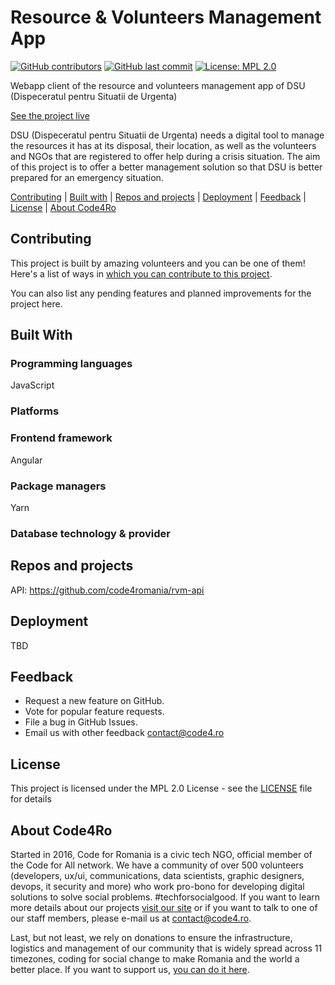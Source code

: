 # Resource & Volunteers Management App

[![GitHub contributors](https://img.shields.io/github/contributors/code4romania/templates-for-standard-project-md-files.svg?style=for-the-badge)](https://github.com/code4romania/templates-for-standard-project-md-files/graphs/contributors) [![GitHub last commit](https://img.shields.io/github/last-commit/code4romania/templates-for-standard-project-md-files.svg?style=for-the-badge)](https://github.com/code4romania/templates-for-standard-project-md-files/commits/master) [![License: MPL 2.0](https://img.shields.io/badge/license-MPL%202.0-brightgreen.svg?style=for-the-badge)](https://opensource.org/licenses/MPL-2.0)

Webapp client of the resource and volunteers management app of DSU (Dispeceratul pentru Situatii de Urgenta)

[See the project live](insert_link_here)

DSU (Dispeceratul pentru Situatii de Urgenta) needs a digital tool to manage the resources it has at its disposal, their location, as well as the volunteers and NGOs that are registered to offer help during a crisis situation. The aim of this project is to offer a better management solution so that DSU is better prepared for an emergency situation.


[Contributing](#contributing) | [Built with](#built-with) | [Repos and projects](#repos-and-projects) | [Deployment](#deployment) | [Feedback](#feedback) | [License](#license) | [About Code4Ro](#about-code4ro)

## Contributing

This project is built by amazing volunteers and you can be one of them! Here's a list of ways in [which you can contribute to this project](.github/CONTRIBUTING.MD).

You can also list any pending features and planned improvements for the project here.

## Built With

### Programming languages

JavaScript

### Platforms

### Frontend framework

Angular

### Package managers

Yarn

### Database technology & provider

## Repos and projects

API: https://github.com/code4romania/rvm-api

## Deployment

TBD

## Feedback

* Request a new feature on GitHub.
* Vote for popular feature requests.
* File a bug in GitHub Issues.
* Email us with other feedback contact@code4.ro

## License 

This project is licensed under the MPL 2.0 License - see the [LICENSE](LICENSE) file for details

## About Code4Ro

Started in 2016, Code for Romania is a civic tech NGO, official member of the Code for All network. We have a community of over 500 volunteers (developers, ux/ui, communications, data scientists, graphic designers, devops, it security and more) who work pro-bono for developing digital solutions to solve social problems. #techforsocialgood. If you want to learn more details about our projects [visit our site](https://www.code4.ro/en/) or if you want to talk to one of our staff members, please e-mail us at contact@code4.ro.

Last, but not least, we rely on donations to ensure the infrastructure, logistics and management of our community that is widely spread across 11 timezones, coding for social change to make Romania and the world a better place. If you want to support us, [you can do it here](https://code4.ro/en/donate/).

